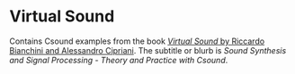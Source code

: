# Virtual Sound

Contains Csound examples from the book [*Virtual Sound* by Riccardo Bianchini and Alessandro Cipriani](https://virtual-sound.com/). The subtitle or blurb is *Sound Synthesis and Signal Processing - Theory and Practice with Csound*.
